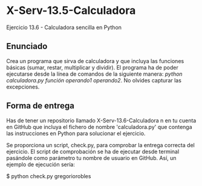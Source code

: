 # X-Serv-13.5-Calculadora
Ejercicio 13.6 - Calculadora sencilla en Python

## Enunciado 

Crea un programa que sirva de calculadora y que incluya las funciones
básicas (sumar, restar, multiplicar y dividir). El programa ha de poder ejecutarse desde la línea de comandos de la siguiente manera: <i>python calculadora.py
función operando1 operando2</i>. No olvides capturar las excepciones.


## Forma de entrega

Has de tener un repositorio llamado X-Serv-13.6-Calculadora n en tu cuenta en GitHub
que incluya el fichero de nombre 'calculadora.py' que contenga las
instrucciones en Python para solucionar el ejercicio.

Se proporciona un script, check.py, para comprobar la entrega correcta
del ejercicio. El script de comprobación se ha de ejecutar desde terminal
pasándole como parámetro tu nombre de usuario en GitHub. Así, un ejemplo de
ejecución sería:

$ python check.py gregoriorobles
